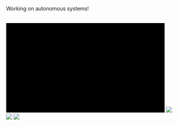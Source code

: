 Working on autonomous systems!
<br />
<br />
<div class="row">
  <img src="https://github.com/winstxnhdw/AutoCarROS/blob/master/screenshots/1.gif?raw=true" width="430" />
  <img src="https://github.com/winstxnhdw/AutoCarROS/blob/master/screenshots/2.gif?raw=true" width="430" /> 
</div>
<div class="row">
  <img src="https://github.com/winstxnhdw/AutoCarROS/blob/master/screenshots/3.gif?raw=true" width="430" />
  <img src="https://github.com/winstxnhdw/AutoCarROS/blob/master/screenshots/4.gif?raw=true" width="430" /> 
</div>
